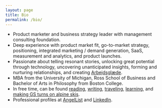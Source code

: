```yaml
---
layout: page
title: Bio
permalink: /bio/
---
```

- Product marketer and business strategy leader with management consulting foundation.
- Deep experience with product market fit, go-to-market strategy, positioning, integrated marketing / demand generation, SaaS, measurement and analytics, and product launches.
- Passionate about telling resonant stories, unlocking great potential through technology, uncovering unanticipated insights, forming and nurturing relationships, and creating <a href="https://www.whattheheckisarbejdsglaede.com/" target="_blank">Arbejdsglæde</a>.
- MBA from the University of Michigan, Ross School of Business and Bachelor of Arts in Philosophy from Boston College.
- In free time, can be found [reading](/books/), [writing](/blog/), [traveling](/countries/), [learning](/learning/), and [making GS turns on alpine skis](/skiing/).
- Professional profiles at <a href="https://angel.co/berens" target="_blank">AngelList</a> and <a href="https://linkedin.com/in/berensp" target="_blank">LinkedIn</a>.